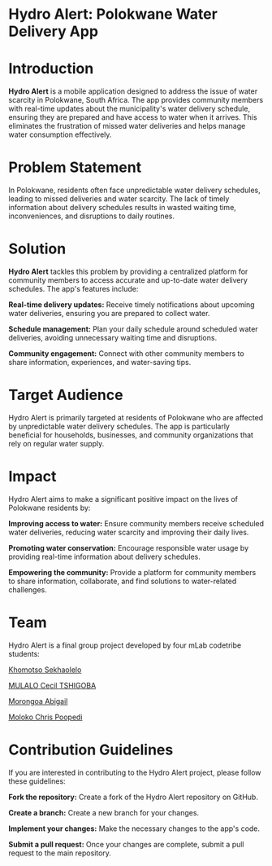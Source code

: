 # Hydro Alert: Polokwane Water Delivery App

# Introduction

**Hydro Alert** is a mobile application designed to address the issue of water scarcity in Polokwane, South Africa. The app provides community members with real-time updates about the municipality's water delivery schedule, ensuring they are prepared and have access to water when it arrives. This eliminates the frustration of missed water deliveries and helps manage water consumption effectively.

# Problem Statement

In Polokwane, residents often face unpredictable water delivery schedules, leading to missed deliveries and water scarcity. The lack of timely information about delivery schedules results in wasted waiting time, inconveniences, and disruptions to daily routines.

# Solution

**Hydro Alert** tackles this problem by providing a centralized platform for community members to access accurate and up-to-date water delivery schedules. The app's features include:

**Real-time delivery updates:** Receive timely notifications about upcoming water deliveries, ensuring you are prepared to collect water.

**Schedule management:** Plan your daily schedule around scheduled water deliveries, avoiding unnecessary waiting time and disruptions.

**Community engagement:** Connect with other community members to share information, experiences, and water-saving tips.

# Target Audience

Hydro Alert is primarily targeted at residents of Polokwane who are affected by unpredictable water delivery schedules. The app is particularly beneficial for households, businesses, and community organizations that rely on regular water supply.

# Impact

Hydro Alert aims to make a significant positive impact on the lives of Polokwane residents by:

**Improving access to water:** Ensure community members receive scheduled water deliveries, reducing water scarcity and improving their daily lives.

**Promoting water conservation:** Encourage responsible water usage by providing real-time information about delivery schedules.

**Empowering the community:** Provide a platform for community members to share information, collaborate, and find solutions to water-related challenges.

# Team

Hydro Alert is a final group project developed by four mLab codetribe students:

[Khomotso Sekhaolelo](https://github.com/khomotsojane)

[MULALO Cecil TSHIGOBA](https://github.com/MulaloCecil)

[Morongoa Abigail](https://github.com/morongoaabigail)

[Moloko Chris Poopedi](https://github.com/molokochris)

# Contribution Guidelines

If you are interested in contributing to the Hydro Alert project, please follow these guidelines:

**Fork the repository:** Create a fork of the Hydro Alert repository on GitHub.

**Create a branch:** Create a new branch for your changes.

**Implement your changes:** Make the necessary changes to the app's code.

**Submit a pull request:** Once your changes are complete, submit a pull request to the main repository.
